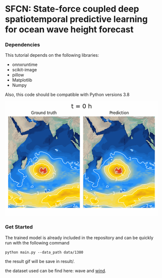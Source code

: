 # SFCN: State-force coupled deep spatiotemporal predictive learning for ocean wave height forecast



### Dependencies

This tutorial depends on the following libraries:

* onnxruntime
* scikit-image
* pillow
* Matplotlib
* Numpy

Also, this code should be compatible with Python versions 3.8

![](https://github.com/Prevalenter/sfcn/blob/main/imgs/result.gif)

### Get Started

The trained model is already included in the repository and can be quickly run with the following command

```
python main.py --data_path data/1380
```

the result gif will be save in result/.



the dataset used can be find here: wave and [wind](https://rda.ucar.edu/datasets/ds094.2/#!access).